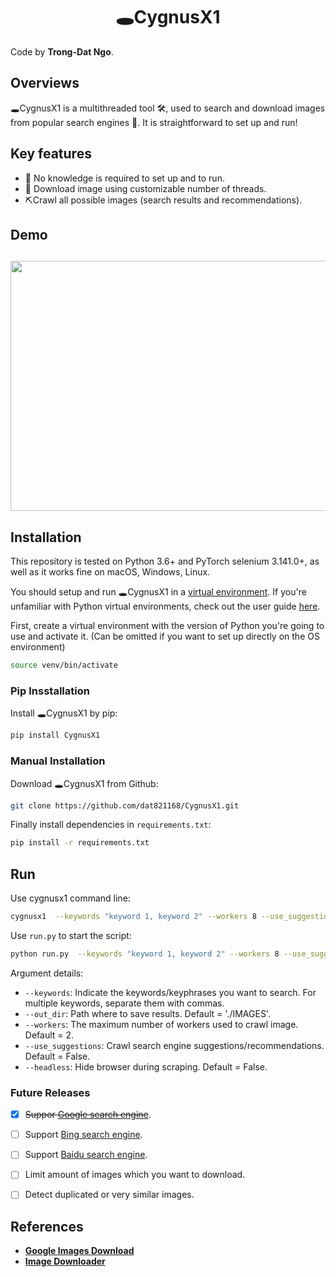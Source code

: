 <h1 align="center">🕳️CygnusX1</h1>

Code by **Trong-Dat Ngo**.

## Overviews

🕳️CygnusX1 is a multithreaded tool 🛠️, used to search and download images from popular search engines 🔎. It is straightforward to set up and run! 

## Key features

- 🥰 No knowledge is required to set up and to run.
- 🚀 Download image using customizable number of threads.
- ⛏️Crawl all possible images (search results and recommendations).

## Demo
<h2 align="center">
  <img src="https://raw.githubusercontent.com/datnnt1997/CygnusX1/master/statics/demo.gif" width="680" height="400">
</h2>

## Installation

This repository is tested on Python 3.6+ and PyTorch selenium 3.141.0+, as well as it works fine on macOS, Windows, Linux.

You should setup and run 🕳️CygnusX1 in a [virtual environment](https://docs.python.org/3/library/venv.html). If you're 
unfamiliar with Python virtual environments, check out the user guide [here](https://packaging.python.org/guides/installing-using-pip-and-virtual-environments/).

First, create a virtual environment with the version of Python you're going to use and activate it. (Can be omitted if you want to set up directly on the OS environment) 
```sh
source venv/bin/activate
```
### Pip Insstallation
Install 🕳️CygnusX1 by pip:
```sh
pip install CygnusX1
```

### Manual Installation
Download 🕳️CygnusX1 from Github:
```sh
git clone https://github.com/dat821168/CygnusX1.git
```
Finally install dependencies in `requirements.txt`:
```sh
pip install -r requirements.txt
```

## Run
Use cygnusx1 command line:
```bash
cygnusx1  --keywords "keyword 1, keyword 2" --workers 8 --use_suggestions --headless
```

Use `run.py` to start the script:
```bash
python run.py  --keywords "keyword 1, keyword 2" --workers 8 --use_suggestions --headless
```

Argument details:

- `--keywords`: Indicate the keywords/keyphrases you want to search. For multiple keywords, separate them with commas.
- `--out_dir`: Path where to save results. Default = './IMAGES'.
- `--workers`: The maximum number of workers used to crawl image. Default = 2.
- `--use_suggestions`: Crawl search engine suggestions/recommendations. Default = False.
- `--headless`: Hide browser during scraping. Default = False.

### Future Releases

- [x] <strike>Suppor [Google search engine</strike>](https://www.google.com/).
- [ ] Support [Bing search engine](https://www.bing.com/).
- [ ] Support [Baidu search engine](https://www.baidu.com/).
- [ ] Limit amount of images which you want to download.
- [ ] Detect duplicated or very similar images.


## References
- [<b>Google Images Download</b>](https://github.com/hardikvasa/google-images-download.git)
- [<b>Image Downloader</b>](https://github.com/sczhengyabin/Image-Downloader.git)
